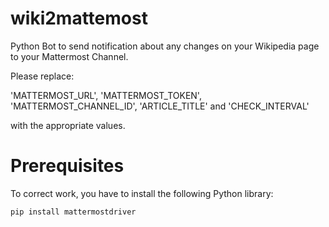 # wiki2mattemost
Python Bot to send notification about any changes on your Wikipedia page to your Mattermost Channel.

Please replace:  

'MATTERMOST_URL',
'MATTERMOST_TOKEN',
'MATTERMOST_CHANNEL_ID',
'ARTICLE_TITLE' and
'CHECK_INTERVAL'  

with the appropriate values.

# Prerequisites
To correct work, you have to install the following Python library:
```
pip install mattermostdriver
```
